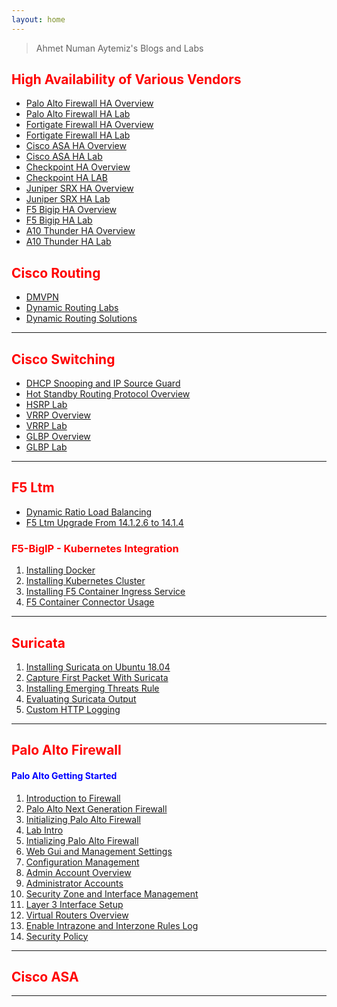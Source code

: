 ```yaml
---
layout: home
---
```


> Ahmet Numan Aytemiz's Blogs and Labs

## <span style="color:red">High Availability of Various Vendors<span>

- [Palo Alto Firewall HA Overview]()
- [Palo Alto Firewall HA Lab]()
- [Fortigate Firewall HA Overview]()
- [Fortigate Firewall HA Lab]()
- [Cisco ASA HA Overview]()
- [Cisco ASA HA Lab]()
- [Checkpoint HA Overview]()
- [Checkpoint HA LAB]()
- [Juniper SRX HA Overview]()
- [Juniper SRX HA Lab]()
- [F5 Bigip HA Overview]()
- [F5 Bigip HA Lab]()
- [A10 Thunder HA Overview]()
- [A10 Thunder HA Lab]()



## <span style="color:red">Cisco Routing<span>

- [DMVPN](https://ahmetnuman.github.io/routing/dmvpn/2021/12/08/DMVPN.html)
- [Dynamic Routing Labs](https://ahmetnuman.github.io/routing/dynamicrouting/2021/09/01/Dynamic-Routing-Lab.html)
- [Dynamic Routing Solutions](https://ahmetnuman.github.io/routing/dynamicrouting/2021/09/01/Dynamic-Routing-Solutions.html)

---

## <span style="color:red">Cisco Switching<span>

- [DHCP Snooping and IP Source Guard](https://ahmetnuman.github.io/switching/dhcpsnooping/2021/09/12/Dhcp-Snoop-Ipsource.html)
- [Hot Standby Routing Protocol Overview](https://ahmetnuman.github.io/routing/hsrp/2021/09/23/hsrp-overview.html)
- [HSRP Lab](https://ahmetnuman.github.io/routing/hsrp/2021/09/23/hsrp-lab.html)
- [VRRP Overview](https://ahmetnuman.github.io/routing/vrrp/2021/09/25/vrrp-overview.html)
- [VRRP Lab](https://ahmetnuman.github.io/routing/vrrp/2021/09/25/vrrp-lab.html)
- [GLBP Overview](https://ahmetnuman.github.io/routing/glbp/2021/09/26/glbp-verview.html)
- [GLBP Lab](https://ahmetnuman.github.io/routing/glbp/2021/10/03/glbp-lab.html)

---

## <span style="color:red">F5 Ltm<span>

- [Dynamic Ratio Load Balancing](https://ahmetnuman.github.io/f5-bigip/f5-ltm/2021/08/01/Dynamic-Ratio-Load-Balancing.html)
- [F5 Ltm Upgrade From 14.1.2.6 to 14.1.4](https://ahmetnuman.github.io/f5-bigip/f5-ltm/2021/03/19/f5-upgrade.html)

### <span style="color:red">F5-BigIP - Kubernetes Integration<span>

1. [Installing Docker](https://ahmetnuman.github.io/f5-bigip/docker/2021/01/13/Docker-Installation.html)
2. [Installing Kubernetes Cluster](https://ahmetnuman.github.io/f5-bigip/kubernetes/2021/01/13/Kuberbetes-Cluster-Installation.html)
3. [Installing F5 Container Ingress Service](https://ahmetnuman.github.io/f5-bigip/cis/2021/01/15/Installing-F5-Container-Ingress-Service.html)
4. [F5 Container Connector Usage](https://ahmetnuman.github.io/f5-bigip/cis/2021/01/15/Usage-F5-Container-Ingress-Service.html)

---

## <span style="color:red">Suricata<span>
1. [Installing Suricata on Ubuntu 18.04](https://ahmetnuman.github.io/suricata/suricata/2021/02/06/Installing-Suricata-on-Ubuntu.html)
2. [Capture First Packet With Suricata](https://ahmetnuman.github.io/suricata/suricata/2021/02/06/Capture-First-Packet.html)
3. [Installing Emerging Threats Rule](https://ahmetnuman.github.io/suricata/suricata/2021/02/07/Installing-Emerging-Threats-Rule.html)
4. [Evaluating Suricata Output](https://ahmetnuman.github.io/suricata/suricata/2021/02/07/Evaluating-Suricata-Output.html)
5. [Custom HTTP Logging](https://ahmetnuman.github.io/suricata/suricata/2021/02/07/Custom-HTTP-Logging.html)

---

## <span style="color:red">Palo Alto Firewall<span>

#### <span style="color:blue">Palo Alto Getting Started<span>

1. [Introduction to Firewall](https://ahmetnuman.github.io/palo-alto-firewall/2021/02/09/Introduction-to-Firewall.html)
2. [Palo Alto Next Generation Firewall](https://ahmetnuman.github.io/palo-alto-firewall/2021/02/10/Palo-Alto-Next-Generation-Firewall.html)
3. [Initializing Palo Alto Firewall](https://ahmetnuman.github.io/palo-alto-firewall/2021/02/10/Initializing-Palo-Alto-Firewall.html)
4. [Lab Intro](https://ahmetnuman.github.io/palo-alto-firewall/2021/02/10/Lab-Intro.html)
5. [Intializing Palo Alto Firewall](https://ahmetnuman.github.io/palo-alto-firewall/2021/02/10/Initializing-Palo-Alto-Firewall.html)
6. [Web Gui and Management Settings](https://ahmetnuman.github.io/palo-alto-firewall/2021/02/10/Web-Gui-and-Management-Settings.html)
7. [Configuration Management](https://ahmetnuman.github.io/palo-alto-firewall/2021/02/10/Configuration-Management.html)
8. [Admin Account Overview](https://ahmetnuman.github.io/palo-alto-firewall/2021/02/10/Admin-Account-Overview.html)
9. [Administrator Accounts](https://ahmetnuman.github.io/palo-alto-firewall/2021/02/10/Adminstrator-Accounts.html)
10. [Security Zone and Interface Management](https://ahmetnuman.github.io/palo-alto-firewall/2021/02/11/Security-Zone-and-Interface-Management-Profile.html)
11. [Layer 3 Interface Setup](https://ahmetnuman.github.io/palo-alto-firewall/2021/02/11/Layer-3-Interface-Setup.html)
12. [Virtual Routers Overview](https://ahmetnuman.github.io/palo-alto-firewall/2021/02/26/Virtual-Routers-Overview.html)
13. [Enable Intrazone and Interzone Rules Log](https://ahmetnuman.github.io/palo-alto-firewall/2021/02/27/Enable-Intrazone-and-Interzone-Rules-Log.html)
14. [Security Policy](https://ahmetnuman.github.io/palo-alto-firewall/2021/02/27/Security-Policy.html)

---

## <span style="color:red">Cisco ASA<span>

---


